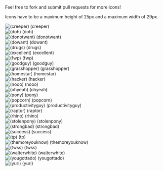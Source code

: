 Feel free to fork and submit pull requests for more icons!


Icons have to be a maximum height of 25px and a maximum width of 29px.

![(creeper)](hipchat-icons/raw/master/pngs/creeper.png) (creeper)  
![(doh)](hipchat-icons/raw/master/pngs/doh.png) (doh)  
![(donotwant)](hipchat-icons/raw/master/pngs/donotwant.png) (donotwant)  
![(dowant)](hipchat-icons/raw/master/pngs/dowant.png) (dowant)  
![(drugs)](hipchat-icons/raw/master/pngs/drugs.png) (drugs)  
![(excellent)](hipchat-icons/raw/master/pngs/excellent.png) (excellent)  
![(fwp)](hipchat-icons/raw/master/pngs/firstworldproblems.png) (fwp)  
![(goodguy)](hipchat-icons/raw/master/pngs/goodguy.png) (goodguy)  
![(grasshopper)](hipchat-icons/raw/master/pngs/grasshopper.png) (grasshopper)  
![(homestar)](hipchat-icons/raw/master/pngs/homestar.png) (homestar)  
![(hacker)](hipchat-icons/raw/master/pngs/hacker.png) (hacker)  
![(nooo)](hipchat-icons/raw/master/pngs/nooo.png) (nooo)  
![(ohyeah)](hipchat-icons/raw/master/pngs/ohyeah.png) (ohyeah)  
![(pony)](hipchat-icons/raw/master/pngs/pony.png) (pony)  
![(popcorn)](hipchat-icons/raw/master/pngs/popcorn.png) (popcorn)  
![(productivityguy)](hipchat-icons/raw/master/pngs/productivityguy.png) (productivityguy)  
![(raptor)](hipchat-icons/raw/master/pngs/raptor.png) (raptor)  
![(rhino)](hipchat-icons/raw/master/pngs/rhino.png) (rhino)  
![(stolenpony)](hipchat-icons/raw/master/pngs/stolenpony.png) (stolenpony)  
![(strongbad)](hipchat-icons/raw/master/pngs/strongbad.png) (strongbad)  
![(success)](hipchat-icons/raw/master/pngs/success.png) (success)  
![(tp)](hipchat-icons/raw/master/pngs/tp.png) (tp)  
![(themoreyouknow)](hipchat-icons/raw/master/pngs/themoreyouknow.png) (themoreyouknow)  
![(twss)](hipchat-icons/raw/master/pngs/twss.png) (twss)  
![(walterwhite)](hipchat-icons/raw/master/pngs/walterwhite.png) (walterwhite)  
![(yougottado)](hipchat-icons/raw/master/pngs/yougottado.png) (yougottado)  
![(yuri)](hipchat-icons/raw/master/pngs/yuri.png) (yuri)  
